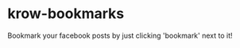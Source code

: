 krow-bookmarks
==============

Bookmark your facebook posts by just clicking 'bookmark' next to it!
